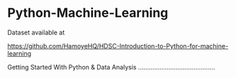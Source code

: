 # Python-Machine-Learning

Dataset available at

https://github.com/HamoyeHQ/HDSC-Introduction-to-Python-for-machine-learning


Getting Started With Python & Data Analysis
...........................................


